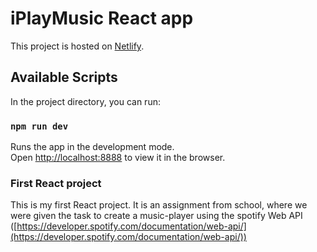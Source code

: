 # iPlayMusic React app

This project is hosted on [Netlify](https://www.netlify.com/).

## Available Scripts

In the project directory, you can run:

### `npm run dev`

Runs the app in the development mode.\
Open [http://localhost:8888](http://localhost:8888) to view it in the browser.

### First React project

This is my first React project. It is an assignment from school, where we were given the task to create a music-player using the spotify Web API ([https://developer.spotify.com/documentation/web-api/](https://developer.spotify.com/documentation/web-api/))
